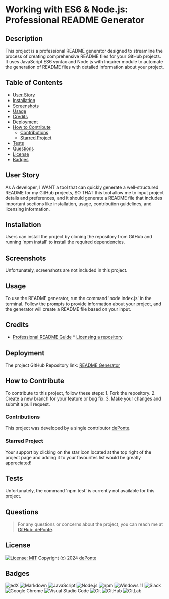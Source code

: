 
# Working with ES6 & Node.js: Professional README Generator

## Description
This project is a professional README generator designed to streamline the process of creating comprehensive README files for your GitHub projects. It uses JavaScript ES6 syntax and Node.js with Inquirer module to automate the generation of README files with detailed information about your project.

## Table of Contents
- [User Story](#userStory)
- [Installation](#installation)
- [Screenshots](#screenshots)
- [Usage](#usage)
- [Credits](#credits)
- [Deployment](#deployment)
- [How to Contribute](#contribute)
  - [Contributions](#contributions)
  - [Starred Project](#starred)
- [Tests](#tests)
- [Questions](#questions)
- [License](#license)
- [Badges](#badges)

## User Story
As A developer, I WANT a tool that can quickly generate a well-structured README for my GitHub projects, SO THAT this tool allow me to input project details and preferences, and it should generate a README file that includes important sections like installation, usage, contribution guidelines, and licensing information.

## Installation
Users can install the project by cloning the repository from GitHub and running 'npm install' to install the required dependencies.

## Screenshots
Unfortunately, screenshots are not included in this project.

## Usage
To use the README generator, run the command 'node index.js' in the terminal. Follow the prompts to provide information about your project, and the generator will create a README file based on your input.

## Credits
* [Professional README Guide](https://coding-boot-camp.github.io/full-stack/github/professional-readme-guide) * [Licensing a repository](https://docs.github.com/en/repositories/managing-your-repositorys-settings-and-features/customizing-your-repository/licensing-a-repository)

## Deployment
The project GitHub Repository link: [README Generator](https://github.com/deponte-designer/Readme-Generator)

## How to Contribute
To contribute to this project, follow these steps: 1. Fork the repository. 2. Create a new branch for your feature or bug fix. 3. Make your changes and submit a pull request.

### Contributions
This project was developed by a single contributor [dePonte](https://github.com/deponte-designer).

### Starred Project
Your support by clicking on the star icon located at the top right of the project page and adding it to your favourites list would be greatly appreciated!

## Tests
Unfortunately, the command 'npm test' is currently not available for this project.

## Questions
> For any questions or concerns about the project, you can reach me at [GitHub: dePonte](https://github.com/deponte-designer). 

## License
[![License: MIT](https://img.shields.io/badge/License-MIT-yellow.svg)](https://opensource.org/licenses/MIT) Copyright (c) 2024 [dePonte](https://github.com/deponte-designer)

## Badges
![edX](https://img.shields.io/badge/edX-%2302262B.svg?style=for-the-badge&logo=edX&logoColor=white)
![Markdown](https://img.shields.io/badge/markdown-%23000000.svg?style=for-the-badge&logo=markdown&logoColor=white)
![JavaScript](https://img.shields.io/badge/javascript-%23323330.svg?style=for-the-badge&logo=javascript&logoColor=%23F7DF1E)
![Node.js](https://img.shields.io/badge/node.js-%23339933.svg?style=for-the-badge&logo=node.js&logoColor=white)
![npm](https://img.shields.io/badge/npm-%23CB3837.svg?style=for-the-badge&logo=npm&logoColor=white)
![Windows 11](https://img.shields.io/badge/Windows%2011-%230079d5.svg?style=for-the-badge&logo=Windows%2011&logoColor=white)
![Slack](https://img.shields.io/badge/Slack-4A154B?style=for-the-badge&logo=slack&logoColor=white)
![Google Chrome](https://img.shields.io/badge/Google%20Chrome-4285F4?style=for-the-badge&logo=GoogleChrome&logoColor=white)
![Visual Studio Code](https://img.shields.io/badge/Visual%20Studio%20Code-0078d7.svg?style=for-the-badge&logo=visual-studio-code&logoColor=white)
![Git](https://img.shields.io/badge/git-%23F05033.svg?style=for-the-badge&logo=git&logoColor=white)
![GitHub](https://img.shields.io/badge/github-%23121011.svg?style=for-the-badge&logo=github&logoColor=white)
![GitLab](https://img.shields.io/badge/gitlab-%23181717.svg?style=for-the-badge&logo=gitlab&logoColor=white)

